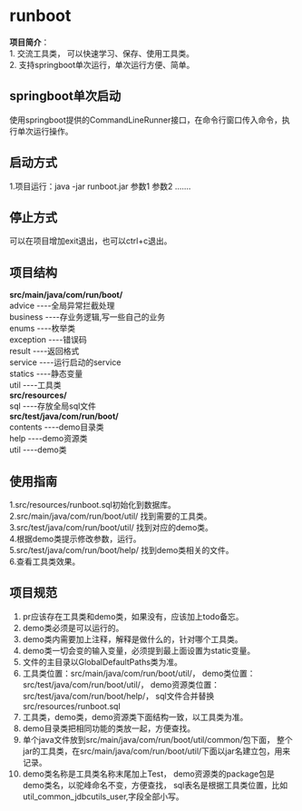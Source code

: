 # runboot  
**项目简介**：    
     1.  交流工具类， 可以快速学习、保存、使用工具类。  
     2.  支持springboot单次运行，单次运行方便、简单。  

## springboot单次启动  
使用springboot提供的CommandLineRunner接口，在命令行窗口传入命令，执行单次运行操作。

## 启动方式  
1.项目运行：java -jar runboot.jar 参数1  参数2 .......  

## 停止方式  
可以在项目增加exit退出，也可以ctrl+c退出。  

## 项目结构  
**src/main/java/com/run/boot/**  
advice    ----全局异常拦截处理  
business  ----存业务逻辑,写一些自己的业务   
enums     ----枚举类  
exception ----错误码   
result    ----返回格式  
service   ----运行启动的service    
statics   ----静态变量  
util      ----工具类  
**src/resources/**  
sql       ----存放全局sql文件   
**src/test/java/com/run/boot/**   
contents  ----demo目录类    
help      ----demo资源类  
util      ----demo类  

## 使用指南  
1.src/resources/runboot.sql初始化到数据库。  
2.src/main/java/com/run/boot/util/ 找到需要的工具类。  
3.src/test/java/com/run/boot/util/ 找到对应的demo类。  
4.根据demo类提示修改参数，运行。  
5.src/test/java/com/run/boot/help/ 找到demo类相关的文件。  
6.查看工具类效果。  

## 项目规范  
   1.  pr应该存在工具类和demo类，如果没有，应该加上todo备忘。  
   2.  demo类必须是可以运行的。  
   3.  demo类内需要加上注释，解释是做什么的，针对哪个工具类。   
   4.  demo类一切会变的输入变量，必须提到最上面设置为static变量。  
   5.  文件的主目录以GlobalDefaultPaths类为准。  
   6.  工具类位置：src/main/java/com/run/boot/util/，
       demo类位置：src/test/java/com/run/boot/util/，
       demo资源类位置：src/test/java/com/run/boot/help/，
       sql文件合并替换src/resources/runboot.sql  
   7.  工具类，demo类，demo资源类下面结构一致，以工具类为准。  
   8.  demo目录类把相同功能的类放一起，方便查找。  
   9.  单个java文件放到src/main/java/com/run/boot/util/common/包下面，
       整个jar的工具类，在src/main/java/com/run/boot/util/下面以jar名建立包，用来记录。  
   10. demo类名称是工具类名称末尾加上Test，
       demo资源类的package包是demo类名，以驼峰命名不变，方便查找，
       sql表名是根据工具类位置，比如util_common_jdbcutils_user,字段全部小写。  
  
  

